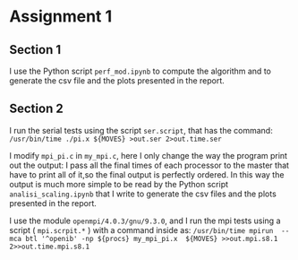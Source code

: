 # Assignment 1

## Section 1

I use the Python script `perf_mod.ipynb` to compute the algorithm and to generate the csv file and the plots presented in the report.

## Section 2

I run the serial tests using the script `ser.script`, that has the command: 
`/usr/bin/time ./pi.x ${MOVES} >out.ser 2>out.time.ser` 

I modify `mpi_pi.c` in `my_mpi.c`, here I only change the way the program print out the output: I pass all the final times of each processor to the master that have to print all of it,so the final output is perfectly ordered. In this way the output is much more simple to be read by the Python script `analisi_scaling.ipynb` that I write to generate the csv files and the plots presented in the report.

I use the module `openmpi/4.0.3/gnu/9.3.0`, and I run the mpi tests using a script ( `mpi.scrpit.*` ) with a command inside as:
`/usr/bin/time mpirun  --mca btl '^openib' -np ${procs} my_mpi_pi.x  ${MOVES} >>out.mpi.s8.1 2>>out.time.mpi.s8.1`

